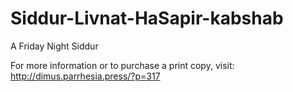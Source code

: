 # Siddur-Livnat-HaSapir-kabshab
A Friday Night Siddur

For more information or to purchase a print copy, visit:
http://dimus.parrhesia.press/?p=317
